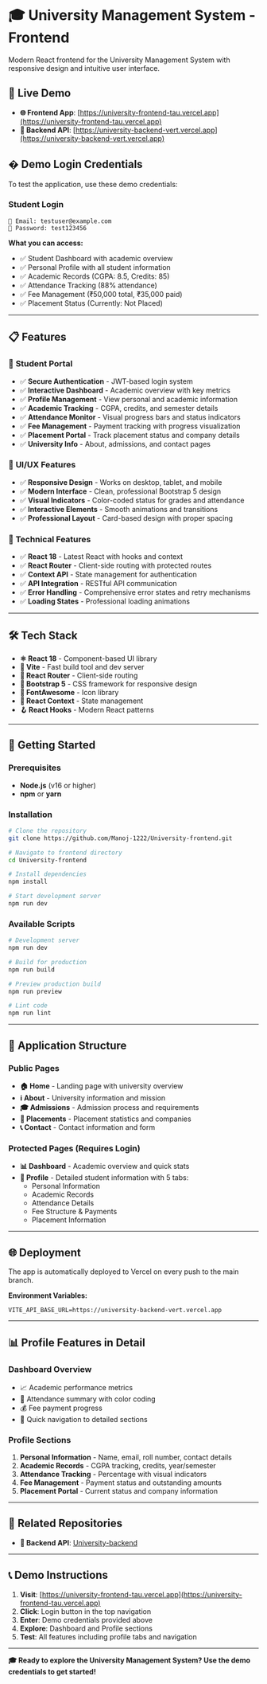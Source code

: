 # 🎓 University Management System - Frontend

Modern React frontend for the University Management System with responsive design and intuitive user interface.

## 🚀 **Live Demo**
- **🌐 Frontend App**: [https://university-frontend-tau.vercel.app](https://university-frontend-tau.vercel.app)
- **🔧 Backend API**: [https://university-backend-vert.vercel.app](https://university-backend-vert.vercel.app)

## � **Demo Login Credentials**

To test the application, use these demo credentials:

### **Student Login**
```
📧 Email: testuser@example.com
🔑 Password: test123456
```

**What you can access:**
- ✅ Student Dashboard with academic overview
- ✅ Personal Profile with all student information
- ✅ Academic Records (CGPA: 8.5, Credits: 85)
- ✅ Attendance Tracking (88% attendance)
- ✅ Fee Management (₹50,000 total, ₹35,000 paid)
- ✅ Placement Status (Currently: Not Placed)

---

## 📋 **Features**

### 🎯 **Student Portal**
- ✅ **Secure Authentication** - JWT-based login system
- ✅ **Interactive Dashboard** - Academic overview with key metrics
- ✅ **Profile Management** - View personal and academic information
- ✅ **Academic Tracking** - CGPA, credits, and semester details
- ✅ **Attendance Monitor** - Visual progress bars and status indicators
- ✅ **Fee Management** - Payment tracking with progress visualization
- ✅ **Placement Portal** - Track placement status and company details
- ✅ **University Info** - About, admissions, and contact pages

### 🎨 **UI/UX Features**
- ✅ **Responsive Design** - Works on desktop, tablet, and mobile
- ✅ **Modern Interface** - Clean, professional Bootstrap 5 design
- ✅ **Visual Indicators** - Color-coded status for grades and attendance
- ✅ **Interactive Elements** - Smooth animations and transitions
- ✅ **Professional Layout** - Card-based design with proper spacing

### 🔧 **Technical Features**
- ✅ **React 18** - Latest React with hooks and context
- ✅ **React Router** - Client-side routing with protected routes
- ✅ **Context API** - State management for authentication
- ✅ **API Integration** - RESTful API communication
- ✅ **Error Handling** - Comprehensive error states and retry mechanisms
- ✅ **Loading States** - Professional loading animations

---

## 🛠 **Tech Stack**

- **⚛️ React 18** - Component-based UI library
- **🚀 Vite** - Fast build tool and dev server
- **🧭 React Router** - Client-side routing
- **🎨 Bootstrap 5** - CSS framework for responsive design
- **🎯 FontAwesome** - Icon library
- **🔄 React Context** - State management
- **🪝 React Hooks** - Modern React patterns

---

## 🚀 **Getting Started**

### **Prerequisites**
- **Node.js** (v16 or higher)
- **npm** or **yarn**

### **Installation**
```bash
# Clone the repository
git clone https://github.com/Manoj-1222/University-frontend.git

# Navigate to frontend directory
cd University-frontend

# Install dependencies
npm install

# Start development server
npm run dev
```

### **Available Scripts**
```bash
# Development server
npm run dev

# Build for production
npm run build

# Preview production build
npm run preview

# Lint code
npm run lint
```

---

## 📱 **Application Structure**

### **Public Pages**
- **🏠 Home** - Landing page with university overview
- **ℹ️ About** - University information and mission
- **🎓 Admissions** - Admission process and requirements
- **💼 Placements** - Placement statistics and companies
- **📞 Contact** - Contact information and form

### **Protected Pages** (Requires Login)
- **📊 Dashboard** - Academic overview and quick stats
- **👤 Profile** - Detailed student information with 5 tabs:
  - Personal Information
  - Academic Records
  - Attendance Details
  - Fee Structure & Payments
  - Placement Information

---

## 🌐 **Deployment**

The app is automatically deployed to Vercel on every push to the main branch.

**Environment Variables:**
```env
VITE_API_BASE_URL=https://university-backend-vert.vercel.app
```

---

## 📊 **Profile Features in Detail**

### **Dashboard Overview**
- 📈 Academic performance metrics
- 📅 Attendance summary with color coding
- 💰 Fee payment progress
- 🎯 Quick navigation to detailed sections

### **Profile Sections**
1. **Personal Information** - Name, email, roll number, contact details
2. **Academic Records** - CGPA tracking, credits, year/semester
3. **Attendance Tracking** - Percentage with visual indicators
4. **Fee Management** - Payment status and outstanding amounts
5. **Placement Portal** - Current status and company information

---

## 🔗 **Related Repositories**

- **🔧 Backend API**: [University-backend](https://github.com/Manoj-1222/University-backend)

---

## 📞 **Demo Instructions**

1. **Visit**: [https://university-frontend-tau.vercel.app](https://university-frontend-tau.vercel.app)
2. **Click**: Login button in the top navigation
3. **Enter**: Demo credentials provided above
4. **Explore**: Dashboard and Profile sections
5. **Test**: All features including profile tabs and navigation

---

**🎓 Ready to explore the University Management System? Use the demo credentials to get started!**
